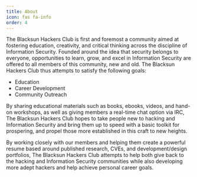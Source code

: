 ```yaml
---
title: About
icon: fas fa-info
order: 4
---
```


The Blacksun Hackers Club is first and foremost a community aimed at fostering education, creativity, and critical thinking across the discipline of Information Security. Founded around the idea that security belongs to everyone, opportunities to learn, grow, and excel in Information Security are offered to all members of this community, new and old. The Blacksun Hackers Club thus attempts to satisfy the following goals:

* Education
* Career Development
* Community Outreach

By sharing educational materials such as books, ebooks, videos, and hand-on workshops, as well as giving members a real-time chat option via IRC, The Blacksun Hackers Club hopes to take people new to hacking and Information Security and bring them up to speed with a basic toolkit for prospering, and propel those more established in this craft to new heights.

By working closely with our members and helping them create a powerful resume based around published research, CVEs, and development/design portfolios, The Blacksun Hackers Club attempts to help both give back to the hacking and Information Security communities while also developing more adept hackers and help achieve personal career goals.
